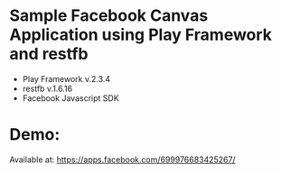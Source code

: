 Sample Facebook Canvas Application using Play Framework and restfb
==================================================================

+   Play Framework v.2.3.4
+   restfb v.1.6.16
+   Facebook Javascript SDK

Demo:
=====

Available at: https://apps.facebook.com/699976683425267/
